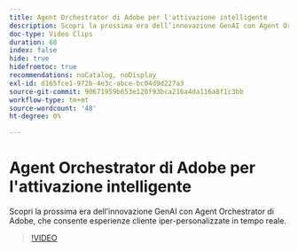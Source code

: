 ```yaml
---
title: Agent Orchestrator di Adobe per l'attivazione intelligente
description: Scopri la prossima era dell’innovazione GenAI con Agent Orchestrator di Adobe, che consente esperienze cliente iper-personalizzate in tempo reale.
doc-type: Video Clips
duration: 68
index: false
hide: true
hidefromtoc: true
recommendations: noCatalog, noDisplay
exl-id: d165fce1-972b-4e3c-abce-bc04d9d227a3
source-git-commit: 90671959b653e120f93bca216a4da116a8f1c3bb
workflow-type: tm+mt
source-wordcount: '48'
ht-degree: 0%

---
```


# Agent Orchestrator di Adobe per l&#39;attivazione intelligente

Scopri la prossima era dell’innovazione GenAI con Agent Orchestrator di Adobe, che consente esperienze cliente iper-personalizzate in tempo reale.

<!-- 62_S653_3442539_67_introducing-adobes-agent-orchestrator-for-intelligent-activation -->
>[!VIDEO](https://video.tv.adobe.com/v/3458205/?learn=on&enablevpops=true)
